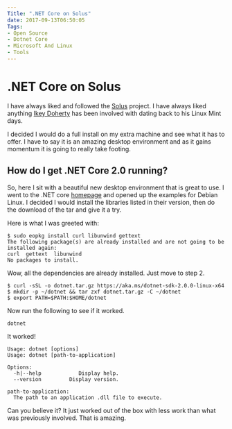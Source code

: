 ```yaml
---
Title: ".NET Core on Solus"
date: 2017-09-13T06:50:05
Tags: 
- Open Source
- Dotnet Core
- Microsoft And Linux
- Tools
---
```

# .NET Core on Solus

I have always liked and followed the [Solus](https://solus-project.com) project. I have always liked anything [Ikey Doherty](https://github.com/ikeydoherty) has been involved with dating back to his Linux Mint days.  

I decided I would do a full install on my extra machine and see what it has to offer. I have to say it is an amazing desktop environment and as it gains momentum it is going to really take footing.

## How do I get .NET Core 2.0 running?

So, here I sit with a beautiful new desktop environment that is great to use. I went to the .NET core [homepage](https://www.microsoft.com/net/core#linuxdebian) and opened up the examples for Debian Linux. I decided I would install the libraries listed in their version, then do the download of the tar and give it a try.

Here is what I was greeted with:

```
$ sudo eopkg install curl libunwind gettext
The following package(s) are already installed and are not going to be installed again:
curl  gettext  libunwind
No packages to install.
```

Wow, all the dependencies are already installed. Just move to step 2.

```
$ curl -sSL -o dotnet.tar.gz https://aka.ms/dotnet-sdk-2.0.0-linux-x64
$ mkdir -p ~/dotnet && tar zxf dotnet.tar.gz -C ~/dotnet
$ export PATH=$PATH:$HOME/dotnet
```

Now run the following to see if it worked.

```
dotnet
```

It worked!

```
Usage: dotnet [options]
Usage: dotnet [path-to-application]

Options:
  -h|--help            Display help.
  --version         Display version.

path-to-application:
  The path to an application .dll file to execute.
```

Can you believe it? It just worked out of the box with less work than what was previously involved. That is amazing.

